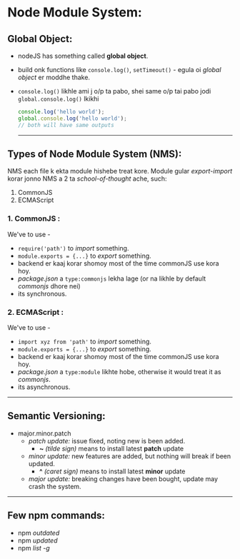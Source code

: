 # Node Module System:

## Global Object:
- nodeJS has something called **global object**.
- build onk functions like `console.log()`, `setTimeout()` - egula oi *global object* er moddhe thake.
- `console.log()` likhle ami j o/p ta pabo, shei same o/p tai pabo jodi `global.console.log()` lkikhi

    ```js
    console.log('hello world');
    global.console.log('hello world');
    // both will have same outputs
    ```
    ---
## Types of Node Module System (NMS):
NMS each file k ekta module hishebe treat kore. Module gular *export*-*import* korar jonno NMS a 2 ta *school-of-thought* ache, such:
1. CommonJS
2. ECMAScript

### 1. **CommonJS** :
We've to use -
- `require('path')` to *import* something.
- `module.exports = {...}` to *export* something.
- backend er kaaj korar shomoy most of the time commonJS use kora hoy.
- *package.json* a `type:commonjs` lekha lage (or na likhle by default *commonjs* dhore nei)
- its synchronous.
### 2. **ECMAScript** :
We've to use -
- `import xyz from 'path'` to *import* something.
- `module.exports = {...}` to *export* something.
- backend er kaaj korar shomoy most of the time commonJS use kora hoy.
- *package.json* a  `type:module` likhte hobe, otherwise it would treat it as *commonjs*.
- its asynchronous.
---
## Semantic Versioning:
- major.minor.patch
    - *patch update:* issue fixed, noting new is been added.
        - **~** *(tilde sign)* means to install latest **patch** update
    - *minor update:* new features are added, but nothing will break if been updated.
        - **^** *(caret sign)* means to install latest **minor** update
    - *major update:* breaking changes have been bought, update may crash the system.
---
## Few npm commands:
- npm *outdated*
- npm *updated*
- npm *list -g*